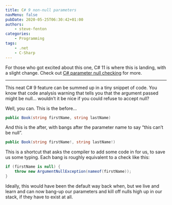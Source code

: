 ```yaml
---
title: C# 9 non-null parameters
navMenu: false
pubDate: 2020-05-25T06:30:42+01:00
authors:
    - steve-fenton
categories:
    - Programming
tags:
    - .net
    - C-Sharp
---
```


For those who got excited about this one, C# 11 is where this is landing, with a slight change. Check out [C# parameter null checking](/blog/2022/03/parameter-null-checking-in-c/) for more.

- - - - - -

This neat C# 9 feature can be summed up in a tiny snippet of code. You know that code analysis warning that tells you that the argument passed might be null… wouldn’t it be nice if you could refuse to accept null?

Well, you can. This is the before…

```csharp
public Book(string firstName, string lastName)
```

And this is the after, with bangs after the parameter name to say “this can’t be null”.

```csharp
public Book(string firstName!, string lastName!)
```

This is a shortcut that asks the compiler to add some code in for us, to save us some typing. Each bang is roughly equivalent to a check like this:

```csharp
if (firstName is null) {
    throw new ArgumentNullException(nameof(firstName));
}
```

Ideally, this would have been the default way back when, but we live and learn and can now bang-up our parameters and kill off nulls high up in our stack, if they have to exist at all.